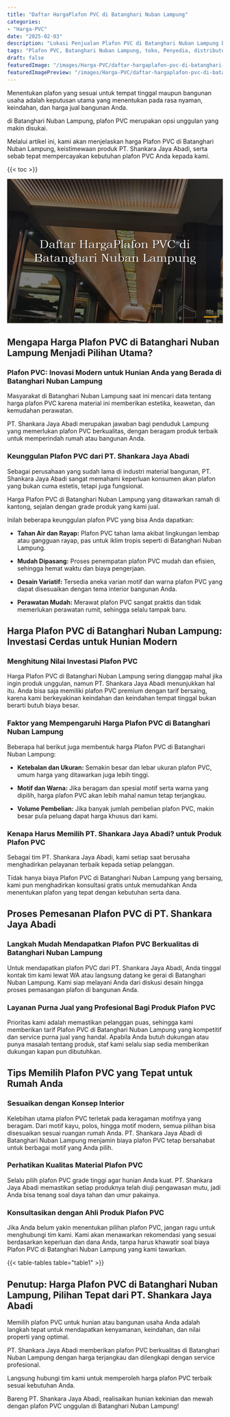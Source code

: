 ```yaml
---
title: "Daftar HargaPlafon PVC di Batanghari Nuban Lampung"
categories:
- "Harga-PVC"
date: "2025-02-03"
description: "Lokasi Penjualan Plafon PVC di Batanghari Nuban Lampung bagi tempat tinggal, perkantoran, dan ritel. Produk terbaik, pilihan motif, warna menarik, dengan servis pemasangan oleh tim profesional dan kepastian resmi!|Servis penjualan Plafon PVC di Batanghari Nuban Lampung untuk kebutuhan tempat tinggal, office, maupun gerai, beserta panel terbaik dan penempatan oleh tim ahli dan jaminan resmi.|Alternatif Plafon PVC di Batanghari Nuban Lampung yang terpercaya bagi rumah, perkantoran, serta toko, bersama material berkualitas dan pemasangan dikerjakan oleh tim berpengalaman serta jaminan resmi.|Distribusi Plafon PVC di Batanghari Nuban Lampung untuk hunian, perkantoran, serta toko, beserta produk terbaik dan pemasangan dikerjakan oleh teknisi berpengalaman, dilengkapi dengan kepastian resmi.}"
tags: "Plafon PVC, Batanghari Nuban Lampung, toko, Penyedia, distributor"
draft: false
featuredImage: "/images/Harga-PVC/daftar-hargaplafon-pvc-di-batanghari-nuban-lampung.png"
featuredImagePreview: "/images/Harga-PVC/daftar-hargaplafon-pvc-di-batanghari-nuban-lampung.png"
---
```


Menentukan plafon yang sesuai untuk tempat tinggal maupun bangunan usaha adalah keputusan utama yang menentukan pada rasa nyaman, keindahan, dan harga jual bangunan Anda.

di Batanghari Nuban Lampung, plafon PVC merupakan opsi unggulan yang makin disukai.

Melalui artikel ini, kami akan menjelaskan harga Plafon PVC di Batanghari Nuban Lampung, keistimewaan produk PT. Shankara Jaya Abadi, serta sebab tepat mempercayakan kebutuhan plafon PVC Anda kepada kami.

{{< toc >}}

![Daftar HargaPlafon PVC di Batanghari Nuban Lampung](/images/Harga-PVC/Daftar-HargaPlafon-PVC-di-Batanghari-Nuban-Lampung.png)

## Mengapa Harga Plafon PVC di Batanghari Nuban Lampung Menjadi Pilihan Utama?

### Plafon PVC: Inovasi Modern untuk Hunian Anda yang Berada di Batanghari Nuban Lampung

Masyarakat di Batanghari Nuban Lampung saat ini mencari data tentang harga plafon PVC karena material ini memberikan estetika, keawetan, dan kemudahan perawatan.

PT. Shankara Jaya Abadi merupakan jawaban bagi penduduk Lampung yang memerlukan plafon PVC berkualitas, dengan beragam produk terbaik untuk memperindah rumah atau bangunan Anda.

### Keunggulan Plafon PVC dari PT. Shankara Jaya Abadi

Sebagai perusahaan yang sudah lama di industri material bangunan, PT. Shankara Jaya Abadi sangat memahami keperluan konsumen akan plafon yang bukan cuma estetis, tetapi juga fungsional.

Harga Plafon PVC di Batanghari Nuban Lampung yang ditawarkan ramah di kantong, sejalan dengan grade produk yang kami jual.

Inilah beberapa keunggulan plafon PVC yang bisa Anda dapatkan:

- **Tahan Air dan Rayap:** Plafon PVC tahan lama akibat lingkungan lembap atau gangguan rayap, pas untuk iklim tropis seperti di Batanghari Nuban Lampung.

- **Mudah Dipasang:** Proses penempatan plafon PVC mudah dan efisien, sehingga hemat waktu dan biaya pengerjaan.

- **Desain Variatif:** Tersedia aneka varian motif dan warna plafon PVC yang dapat disesuaikan dengan tema interior bangunan Anda.

- **Perawatan Mudah:** Merawat plafon PVC sangat praktis dan tidak memerlukan perawatan rumit, sehingga selalu tampak baru.

## Harga Plafon PVC di Batanghari Nuban Lampung: Investasi Cerdas untuk Hunian Modern

### Menghitung Nilai Investasi Plafon PVC

Harga Plafon PVC di Batanghari Nuban Lampung sering dianggap mahal jika ingin produk unggulan, namun PT. Shankara Jaya Abadi menunjukkan hal itu. Anda bisa saja memiliki plafon PVC premium dengan tarif bersaing, karena kami berkeyakinan keindahan dan keindahan tempat tinggal bukan berarti butuh biaya besar.

### Faktor yang Mempengaruhi Harga Plafon PVC di Batanghari Nuban Lampung

Beberapa hal berikut juga membentuk harga Plafon PVC di Batanghari Nuban Lampung:

- **Ketebalan dan Ukuran:** Semakin besar dan lebar ukuran plafon PVC, umum harga yang ditawarkan juga lebih tinggi.

- **Motif dan Warna:** Jika beragam dan spesial motif serta warna yang dipilih, harga plafon PVC akan lebih mahal namun tetap terjangkau.

- **Volume Pembelian:** Jika banyak jumlah pembelian plafon PVC, makin besar pula peluang dapat harga khusus dari kami.

### Kenapa Harus Memilih PT. Shankara Jaya Abadi? untuk Produk Plafon PVC

Sebagai tim PT. Shankara Jaya Abadi, kami setiap saat berusaha menghadirkan pelayanan terbaik kepada setiap pelanggan.

Tidak hanya biaya Plafon PVC di Batanghari Nuban Lampung yang bersaing, kami pun menghadirkan konsultasi gratis untuk memudahkan Anda menentukan plafon yang tepat dengan kebutuhan serta dana.

## Proses Pemesanan Plafon PVC di PT. Shankara Jaya Abadi

### Langkah Mudah Mendapatkan Plafon PVC Berkualitas di Batanghari Nuban Lampung

Untuk mendapatkan plafon PVC dari PT. Shankara Jaya Abadi, Anda tinggal kontak tim kami lewat WA atau langsung datang ke gerai di Batanghari Nuban Lampung. Kami siap melayani Anda dari diskusi desain hingga proses pemasangan plafon di bangunan Anda.

### Layanan Purna Jual yang Profesional Bagi Produk Plafon PVC

Prioritas kami adalah memastikan pelanggan puas, sehingga kami memberikan tarif Plafon PVC di Batanghari Nuban Lampung yang kompetitif dan service purna jual yang handal. Apabila Anda butuh dukungan atau punya masalah tentang produk, staf kami selalu siap sedia memberikan dukungan kapan pun dibutuhkan.

## Tips Memilih Plafon PVC yang Tepat untuk Rumah Anda

### Sesuaikan dengan Konsep Interior

Kelebihan utama plafon PVC terletak pada keragaman motifnya yang beragam. Dari motif kayu, polos, hingga motif modern, semua pilihan bisa disesuaikan sesuai ruangan rumah Anda. PT. Shankara Jaya Abadi di Batanghari Nuban Lampung menjamin biaya plafon PVC tetap bersahabat untuk berbagai motif yang Anda pilih.

### Perhatikan Kualitas Material Plafon PVC

Selalu pilih plafon PVC grade tinggi agar hunian Anda kuat. PT. Shankara Jaya Abadi memastikan setiap produknya telah diuji pengawasan mutu, jadi Anda bisa tenang soal daya tahan dan umur pakainya.

### Konsultasikan dengan Ahli Produk Plafon PVC

Jika Anda belum yakin menentukan pilihan plafon PVC, jangan ragu untuk menghubungi tim kami. Kami akan menawarkan rekomendasi yang sesuai berdasarkan keperluan dan dana Anda, tanpa harus khawatir soal biaya Plafon PVC di Batanghari Nuban Lampung yang kami tawarkan.

{{< table-tables table="table1" >}}

## Penutup: Harga Plafon PVC di Batanghari Nuban Lampung, Pilihan Tepat dari PT. Shankara Jaya Abadi

Memilih plafon PVC untuk hunian atau bangunan usaha Anda adalah langkah tepat untuk mendapatkan kenyamanan, keindahan, dan nilai properti yang optimal.

PT. Shankara Jaya Abadi memberikan plafon PVC berkualitas di Batanghari Nuban Lampung dengan harga terjangkau dan dilengkapi dengan service profesional.

Langsung hubungi tim kami untuk memperoleh harga plafon PVC terbaik sesuai kebutuhan Anda.

Bareng PT. Shankara Jaya Abadi, realisaikan hunian kekinian dan mewah dengan plafon PVC unggulan di Batanghari Nuban Lampung!
